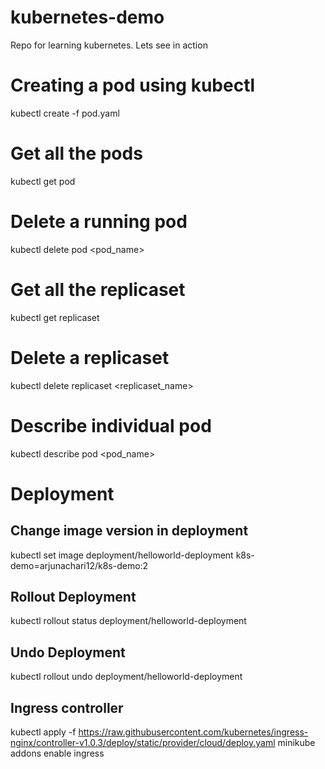 # kubernetes-demo
Repo for learning kubernetes. Lets see in action

# Creating a pod using kubectl
kubectl create -f pod.yaml

# Get all the pods
kubectl get pod

# Delete a running pod
kubectl delete pod <pod_name>

# Get all the replicaset
kubectl get replicaset

# Delete a replicaset
kubectl delete replicaset <replicaset_name>

# Describe individual pod
kubectl describe pod <pod_name>

# Deployment

## Change image version in deployment
kubectl set image deployment/helloworld-deployment k8s-demo=arjunachari12/k8s-demo:2

## Rollout Deployment
kubectl rollout status deployment/helloworld-deployment

## Undo Deployment
kubectl rollout undo deployment/helloworld-deployment


## Ingress controller
kubectl apply -f https://raw.githubusercontent.com/kubernetes/ingress-nginx/controller-v1.0.3/deploy/static/provider/cloud/deploy.yaml
minikube addons enable ingress
